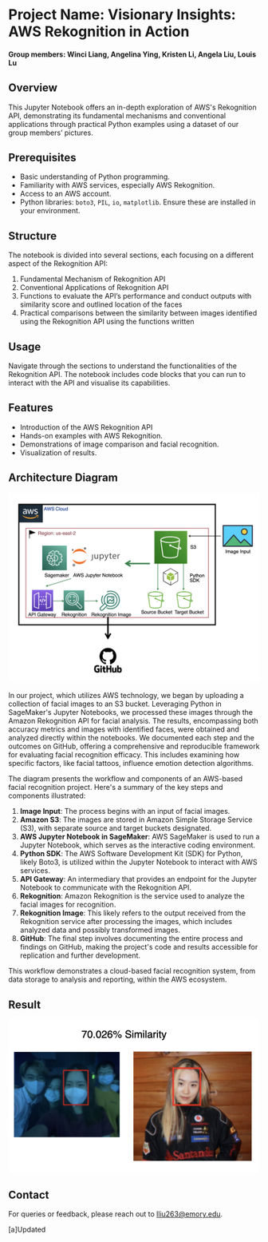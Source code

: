 # Project Name: Visionary Insights: AWS Rekognition in Action
#### Group members: Winci Liang, Angelina Ying, Kristen Li, Angela Liu, Louis Lu


## Overview
This Jupyter Notebook offers an in-depth exploration of AWS's Rekognition API, demonstrating its fundamental mechanisms and conventional applications through practical Python examples using a dataset of our group members’ pictures.


## Prerequisites
- Basic understanding of Python programming.
- Familiarity with AWS services, especially AWS Rekognition.
- Access to an AWS account.
- Python libraries: `boto3`, `PIL`, `io`, `matplotlib`. Ensure these are installed in your environment.




## Structure
The notebook is divided into several sections, each focusing on a different aspect of the Rekognition API:
1. Fundamental Mechanism of Rekognition API
2. Conventional Applications of Rekognition API
3. Functions to evaluate the API’s performance and conduct outputs with similarity score and outlined location of the faces
4. Practical comparisons between the similarity between images identified using the Rekognition API using the functions written




## Usage
Navigate through the sections to understand the functionalities of the Rekognition API. The notebook includes code blocks that you can run to interact with the API and visualise its capabilities.


## Features
- Introduction of the AWS Rekognition API
- Hands-on examples with AWS Rekognition.
- Demonstrations of image comparison and facial recognition.
- Visualization of results.


## Architecture Diagram
![Diagram](/visualizations/diagram.PNG)
  

In our project, which utilizes AWS technology, we began by uploading a collection of facial images to an S3 bucket. Leveraging Python in SageMaker's Jupyter Notebooks, we processed these images through the Amazon Rekognition API for facial analysis. The results, encompassing both accuracy metrics and images with identified faces, were obtained and analyzed directly within the notebooks. We documented each step and the outcomes on GitHub, offering a comprehensive and reproducible framework for evaluating facial recognition efficacy. This includes examining how specific factors, like facial tattoos, influence emotion detection algorithms.


The diagram presents the workflow and components of an AWS-based facial recognition project. Here's a summary of the key steps and components illustrated:


1. **Image Input**: The process begins with an input of facial images.
2. **Amazon S3**: The images are stored in Amazon Simple Storage Service (S3), with separate source and target buckets designated.
3. **AWS Jupyter Notebook in SageMaker**: AWS SageMaker is used to run a Jupyter Notebook, which serves as the interactive coding environment.
4. **Python SDK**: The AWS Software Development Kit (SDK) for Python, likely Boto3, is utilized within the Jupyter Notebook to interact with AWS services.
5. **API Gateway**: An intermediary that provides an endpoint for the Jupyter Notebook to communicate with the Rekognition API.
6. **Rekognition**: Amazon Rekognition is the service used to analyze the facial images for recognition.
7. **Rekognition Image**: This likely refers to the output received from the Rekognition service after processing the images, which includes analyzed data and possibly transformed images.
8. **GitHub**: The final step involves documenting the entire process and findings on GitHub, making the project's code and results accessible for replication and further development.


This workflow demonstrates a cloud-based facial recognition system, from data storage to analysis and reporting, within the AWS ecosystem.



## Result
![Diagram](/visualizations/result.PNG)


## Contact
For queries or feedback, please reach out to lliu263@emory.edu.




[a]Updated

